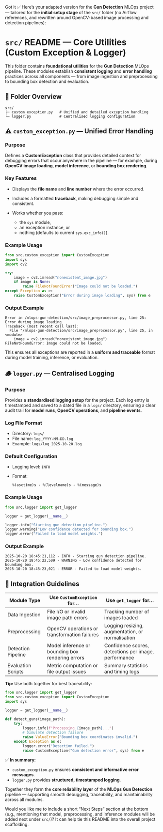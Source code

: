 Got it ✅ Here’s your adapted version for the **Gun Detection** MLOps project — tailored for the **initial setup stage** of the `src/` folder (no Airflow references, and rewritten around OpenCV-based image processing and detection pipelines):



# `src/` README — Core Utilities (Custom Exception & Logger)

This folder contains **foundational utilities** for the **Gun Detection** MLOps pipeline.
These modules establish **consistent logging** and **error handling** practices across all components — from image ingestion and preprocessing to bounding box detection and evaluation.



## 📁 Folder Overview

```text
src/
├─ custom_exception.py   # Unified and detailed exception handling
└─ logger.py             # Centralised logging configuration
```



## ⚠️ `custom_exception.py` — Unified Error Handling

### Purpose

Defines a **CustomException** class that provides detailed context for debugging errors that occur anywhere in the pipeline — for example, during **OpenCV image loading**, **model inference**, or **bounding box rendering**.

### Key Features

* Displays the **file name** and **line number** where the error occurred.
* Includes a formatted **traceback**, making debugging simple and consistent.
* Works whether you pass:

  * the `sys` module,
  * an exception instance, or
  * nothing (defaults to current `sys.exc_info()`).

### Example Usage

```python
from src.custom_exception import CustomException
import sys
import cv2

try:
    image = cv2.imread("nonexistent_image.jpg")
    if image is None:
        raise FileNotFoundError("Image could not be loaded.")
except Exception as e:
    raise CustomException("Error during image loading", sys) from e
```

### Output Example

```
Error in /mlops-gun-detection/src/image_preprocessor.py, line 25: Error during image loading
Traceback (most recent call last):
  File "/mlops-gun-detection/src/image_preprocessor.py", line 25, in <module>
    image = cv2.imread("nonexistent_image.jpg")
FileNotFoundError: Image could not be loaded.
```

This ensures all exceptions are reported in a **uniform and traceable** format during model training, inference, or evaluation.



## 🪵 `logger.py` — Centralised Logging

### Purpose

Provides a **standardised logging setup** for the project.
Each log entry is timestamped and saved to a dated file in a `logs/` directory, ensuring a clear audit trail for **model runs**, **OpenCV operations**, and **pipeline events**.

### Log File Format

* Directory: `logs/`
* File name: `log_YYYY-MM-DD.log`
* Example: `logs/log_2025-10-20.log`

### Default Configuration

* Logging level: `INFO`
* Format:

  ```
  %(asctime)s - %(levelname)s - %(message)s
  ```

### Example Usage

```python
from src.logger import get_logger

logger = get_logger(__name__)

logger.info("Starting gun detection pipeline.")
logger.warning("Low confidence detected for bounding box.")
logger.error("Failed to load model weights.")
```

### Output Example

```
2025-10-20 18:45:21,112 - INFO - Starting gun detection pipeline.
2025-10-20 18:45:22,509 - WARNING - Low confidence detected for bounding box.
2025-10-20 18:45:23,021 - ERROR - Failed to load model weights.
```



## 🧩 Integration Guidelines

| Module Type        | Use `CustomException` for…                       | Use `get_logger` for…                                |
| ------------------ | ------------------------------------------------ | ---------------------------------------------------- |
| Data Ingestion     | File I/O or invalid image path errors            | Tracking number of images loaded                     |
| Preprocessing      | OpenCV operations or transformation failures     | Logging resizing, augmentation, or normalisation     |
| Detection Pipeline | Model inference or bounding box rendering errors | Confidence scores, detections per image, performance |
| Evaluation Scripts | Metric computation or file output issues         | Summary statistics and timing logs                   |

**Tip:** Use both together for best traceability:

```python
from src.logger import get_logger
from src.custom_exception import CustomException
import sys

logger = get_logger(__name__)

def detect_guns(image_path):
    try:
        logger.info(f"Processing {image_path}...")
        # Simulate detection failure
        raise ValueError("Bounding box coordinates invalid.")
    except Exception as e:
        logger.error("Detection failed.")
        raise CustomException("Gun detection error", sys) from e
```



✅ **In summary:**

* `custom_exception.py` ensures **consistent and informative error messages**.
* `logger.py` provides **structured, timestamped logging**.

Together they form the **core reliability layer** of the **MLOps Gun Detection** pipeline — supporting smooth debugging, traceability, and maintainability across all modules.



Would you like me to include a short “Next Steps” section at the bottom (e.g., mentioning that model, preprocessing, and inference modules will be added next under `src/`)? It can help tie this README into the overall project scaffolding.